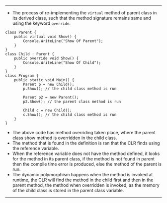 
---
- The process of re-implementing the `virtual` method of parent class in its derived class, such that the method signature remains same and using the keyword `override`.
```
class Parent {
	public virtual void Show() {
		Console.WriteLine("Show Of Parent");
	}
}
class Child : Parent {
	public override void Show() {
		Console.WriteLine("Show Of Child");
	}
}
class Program {
	public static void Main() {
		Parent p = new Child();
		p.Show(); // the child class method is run
	
		Parent p2 = new Parent();
		p2.Show(); // the parent class method is run

		Child c = new Child();
		c.Show(); // the child class method is run
	}
}
```
- The above code has method overriding taken place, where the parent class show method is overridden in the child class.
- The method that is found in the definition is ran that the CLR finds using the reference variable.
- When the reference variable does not have the method defined, it looks for the method in its parent class, if the method is not found in parent then the compile time error is produced, else the method of the parent is run.
- The dynamic polymorphism happens when the method is invoked at runtime, the CLR will find the method in the child first and then in the parent method, the method when overridden is invoked, as the memory of the child class is stored in the parent class variable.
---